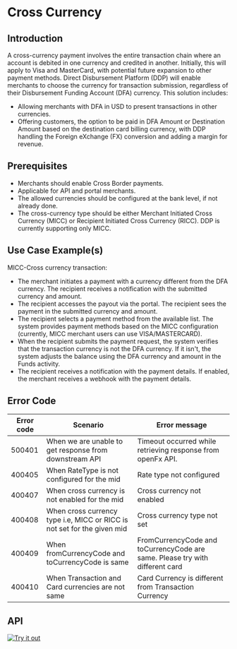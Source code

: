 # Cross Currency

## Introduction

A cross-currency payment involves the entire transaction chain where an account is debited in one currency and credited in another. Initially, this will apply to Visa and MasterCard, with potential future expansion to other payment methods. Direct Disbursement Platform (DDP) will enable merchants to choose the currency for transaction submission, regardless of their Disbursement Funding Account (DFA) currency. This solution includes:

- Allowing merchants with DFA in USD to present transactions in other currencies.
- Offering customers, the option to be paid in DFA Amount or Destination Amount based on the destination card billing currency, with DDP handling the Foreign eXchange (FX) conversion and adding a margin for revenue.

## Prerequisites

- Merchants should enable Cross Border payments.
- Applicable for API and portal merchants.
- The allowed currencies should be configured at the bank level, if not already done.
- The cross-currency type should be either Merchant Initiated Cross Currency (MICC) or Recipient Initiated Cross Currency (RICC). DDP is currently supporting only MICC.

## Use Case Example(s)

MICC-Cross currency transaction:

- The merchant initiates a payment with a currency different from the DFA currency. The recipient receives a notification with the submitted currency and amount.
- The recipient accesses the payout via the portal. The recipient sees the payment in the submitted currency and amount.
- The recipient selects a payment method from the available list. The system provides payment methods based on the MICC configuration (currently, MICC merchant users can use VISA/MASTERCARD).
- When the recipient submits the payment request, the system verifies that the transaction currency is not the DFA currency. If it isn't, the system adjusts the balance using the DFA currency and amount in the Funds activity.
- The recipient receives a notification with the payment details. If enabled, the merchant receives a webhook with the payment details.

## Error Code

| Error code |  Scenario| Error message|
|------------|------------------------------------|--------------------|
| 500401 | When we are unable to get response from downstream API | Timeout occurred while retrieving response from openFx API.|
| 400405 | When RateType is not configured for the mid | Rate type not configured |
| 400407| When cross currency is not enabled for the mid   | Cross currency not enabled  |
| 400408| When cross currency type i.e, MICC or RICC is not set for the given mid   | Cross currency type not set |
| 400409| When fromCurrencyCode and toCurrencyCode is same  | FromCurrencyCode and toCurrencyCode are same. Please try with different card |
| 400410| When Transaction and Card currencies are not same   | Card Currency is different from Transaction Currency |

## API

[![Try it out](../../../../assets/images/button.png)](../api/?type=post&path=/ddp/v1/payments)
